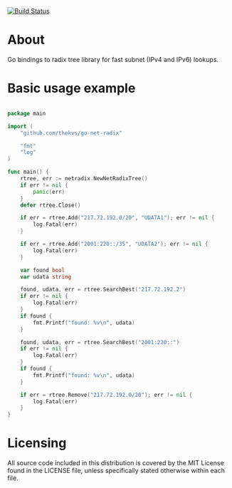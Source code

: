 [![Build Status](https://travis-ci.org/thekvs/go-net-radix.svg?branch=master)](https://travis-ci.org/thekvs/go-net-radix)

About
=====

Go bindings to radix tree library for fast subnet (IPv4 and IPv6) lookups.

Basic usage example
===================
```go

package main

import (
    "github.com/thekvs/go-net-radix"

    "fmt"
    "log"
)

func main() {
    rtree, err := netradix.NewNetRadixTree()
    if err != nil {
        panic(err)
    }
    defer rtree.Close()

    if err = rtree.Add("217.72.192.0/20", "UDATA1"); err != nil {
        log.Fatal(err)
    }

    if err = rtree.Add("2001:220::/35", "UDATA2"); err != nil {
        log.Fatal(err)
    }

    var found bool
    var udata string

    found, udata, err = rtree.SearchBest("217.72.192.2")
    if err != nil {
        log.Fatal(err)
    }
    if found {
        fmt.Printf("found: %v\n", udata)
    }

    found, udata, err = rtree.SearchBest("2001:220::")
    if err != nil {
        log.Fatal(err)
    }
    if found {
        fmt.Printf("found: %v\n", udata)
    }

    if err = rtree.Remove("217.72.192.0/20"); err != nil {
        log.Fatal(err)
    }
}

```

Licensing
=========

All source code included in this distribution is covered by the MIT License found in the LICENSE file,
unless specifically stated otherwise within each file.
